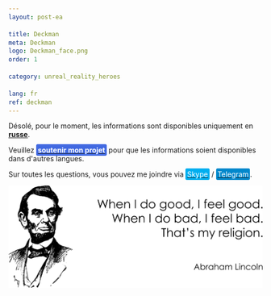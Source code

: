 ```yaml
---
layout: post-ea

title: Deckman
meta: Deckman
logo: Deckman_face.png
order: 1

category: unreal_reality_heroes

lang: fr
ref: deckman
---
```


Désolé, pour le moment, les informations sont disponibles uniquement en **<a href="https://lincolnvirus.com/projects/ru/comics/unreal_reality/heroes/deckman.html" target="_blank">russe</a>**.

Veuillez **<a href="https://www.paypal.com/cgi-bin/webscr?cmd=_s-xclick&hosted_button_id=T3KLFW2TE8SJC&source=url" target="_blank"><span style="background-color:#4169E1; color:white; padding:3px; border-radius: 3px">soutenir&nbsp;mon&nbsp;projet</span></a>** pour que les informations soient disponibles dans d'autres langues.

Sur toutes les questions, vous pouvez me joindre via <a href="skype:chutkoy89?call" target="_blank"><span style="background-color:#00aff0; color:white; padding:3px; border-radius: 3px">Skype</span></a> / <a href="https://t.me/chutkoy" target="_blank"><span style="background-color:#0088cc; color:white; padding:3px; border-radius: 3px">Telegram</span></a>.

<a data-fancybox="gallery" href="/img/programming/Lincoln.png"><img src="/img/programming/Lincoln.png" alt=""></a>

